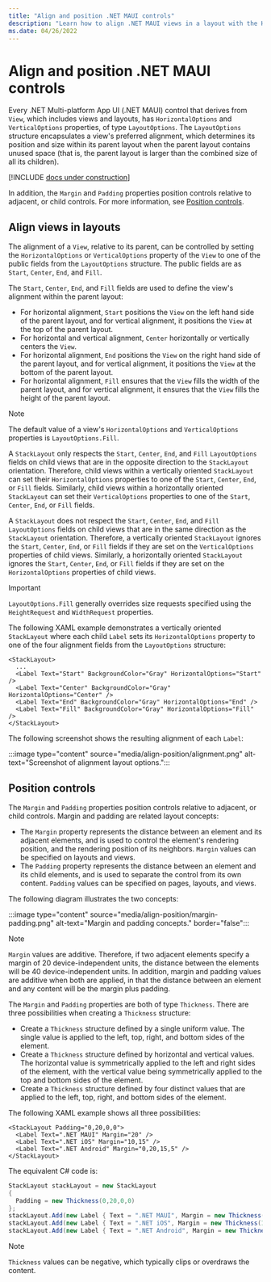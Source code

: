 ```yaml
---
title: "Align and position .NET MAUI controls"
description: "Learn how to align .NET MAUI views in a layout with the HorizontalOptions and VerticalOptions properties, and how to position controls with the Margin and Padding properties."
ms.date: 04/26/2022
---
```


# Align and position .NET MAUI controls

Every .NET Multi-platform App UI (.NET MAUI) control that derives from `View`, which includes views and layouts, has `HorizontalOptions` and `VerticalOptions` properties, of type `LayoutOptions`. The `LayoutOptions` structure encapsulates a view's preferred alignment, which determines its position and size within its parent layout when the parent layout contains unused space (that is, the parent layout is larger than the combined size of all its children).

[!INCLUDE [docs under construction](~/includes/preview-note.md)]

In addition, the `Margin` and `Padding` properties position controls relative to adjacent, or child controls. For more information, see [Position controls](#position-controls).

## Align views in layouts

The alignment of a `View`, relative to its parent, can be controlled by setting the `HorizontalOptions` or `VerticalOptions` property of the `View` to one of the public fields from the `LayoutOptions` structure. The public fields are as `Start`, `Center`, `End`, and `Fill`.

The `Start`, `Center`, `End`, and `Fill` fields are used to define the view's alignment within the parent layout:

- For horizontal alignment, `Start` positions the `View` on the left hand side of the parent layout, and for vertical alignment, it positions the `View` at the top of the parent layout.
- For horizontal and vertical alignment, `Center` horizontally or vertically centers the `View`.
- For horizontal alignment, `End` positions the `View` on the right hand side of the parent layout, and for vertical alignment, it positions the `View` at the bottom of the parent layout.
- For horizontal alignment, `Fill` ensures that the `View` fills the width of the parent layout, and for vertical alignment, it ensures that the `View` fills the height of the parent layout.

> [!NOTE]
> The default value of a view's `HorizontalOptions` and `VerticalOptions` properties is `LayoutOptions.Fill`.

A `StackLayout` only respects the `Start`, `Center`, `End`, and `Fill` `LayoutOptions` fields on child views that are in the opposite direction to the `StackLayout` orientation. Therefore, child views within a vertically oriented `StackLayout` can set their `HorizontalOptions` properties to one of the `Start`, `Center`, `End`, or `Fill` fields. Similarly, child views within a horizontally oriented `StackLayout` can set their `VerticalOptions` properties to one of the `Start`, `Center`, `End`, or `Fill` fields.

A `StackLayout` does not respect the `Start`, `Center`, `End`, and `Fill` `LayoutOptions` fields on child views that are in the same direction as the `StackLayout` orientation. Therefore, a vertically oriented `StackLayout` ignores the `Start`, `Center`, `End`, or `Fill` fields if they are set on the `VerticalOptions` properties of child views. Similarly, a horizontally oriented `StackLayout` ignores the `Start`, `Center`, `End`, or `Fill` fields if they are set on the `HorizontalOptions` properties of child views.

> [!IMPORTANT]
> `LayoutOptions.Fill` generally overrides size requests specified using the  `HeightRequest` and `WidthRequest` properties.

The following XAML example demonstrates a vertically oriented `StackLayout` where each child `Label` sets its `HorizontalOptions` property to one of the four alignment fields from the `LayoutOptions` structure:

```xaml
<StackLayout>
  ...
  <Label Text="Start" BackgroundColor="Gray" HorizontalOptions="Start" />
  <Label Text="Center" BackgroundColor="Gray" HorizontalOptions="Center" />
  <Label Text="End" BackgroundColor="Gray" HorizontalOptions="End" />
  <Label Text="Fill" BackgroundColor="Gray" HorizontalOptions="Fill" />
</StackLayout>
```

The following screenshot shows the resulting alignment of each `Label`:

:::image type="content" source="media/align-position/alignment.png" alt-text="Screenshot of alignment layout options.":::

## Position controls

The `Margin` and `Padding` properties position controls relative to adjacent, or child controls. Margin and padding are related layout concepts:

- The `Margin` property represents the distance between an element and its adjacent elements, and is used to control the element's rendering position, and the rendering position of its neighbors. `Margin` values can be specified on layouts and views.
- The `Padding` property represents the distance between an element and its child elements, and is used to separate the control from its own content. `Padding` values can be specified on pages, layouts, and views.

The following diagram illustrates the two concepts:

:::image type="content" source="media/align-position/margin-padding.png" alt-text="Margin and padding concepts." border="false":::

> [!NOTE]
> `Margin` values are additive. Therefore, if two adjacent elements specify a margin of 20 device-independent units, the distance between the elements will be 40 device-independent units. In addition, margin and padding values are additive when both are applied, in that the distance between an element and any content will be the margin plus padding.

The `Margin` and `Padding` properties are both of type `Thickness`. There are three possibilities when creating a `Thickness` structure:

- Create a `Thickness` structure defined by a single uniform value. The single value is applied to the left, top, right, and bottom sides of the element.
- Create a `Thickness` structure defined by horizontal and vertical values. The horizontal value is symmetrically applied to the left and right sides of the element, with the vertical value being symmetrically applied to the top and bottom sides of the element.
- Create a `Thickness` structure defined by four distinct values that are applied to the left, top, right, and bottom sides of the element.

The following XAML example shows all three possibilities:

```xaml
<StackLayout Padding="0,20,0,0">
  <Label Text=".NET MAUI" Margin="20" />
  <Label Text=".NET iOS" Margin="10,15" />
  <Label Text=".NET Android" Margin="0,20,15,5" />
</StackLayout>
```

The equivalent C# code is:

```csharp
StackLayout stackLayout = new StackLayout
{
  Padding = new Thickness(0,20,0,0)
};
stackLayout.Add(new Label { Text = ".NET MAUI", Margin = new Thickness(20) });
stackLayout.Add(new Label { Text = ".NET iOS", Margin = new Thickness(10,25) });
stackLayout.Add(new Label { Text = ".NET Android", Margin = new Thickness(0,20,15,5) });  
```

> [!NOTE]
> `Thickness` values can be negative, which typically clips or overdraws the content.
